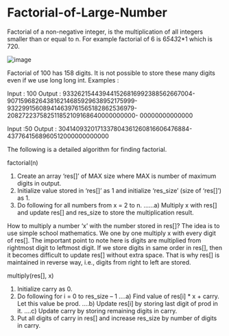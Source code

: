 # Factorial-of-Large-Number

Factorial of a non-negative integer, is the multiplication of all integers smaller than or equal to n. For example factorial of 6 is 6*5*4*3*2*1 which is 720.

![image](https://user-images.githubusercontent.com/22562694/120111111-3f830500-c18e-11eb-8f87-0bb3200db30d.png)

Factorial of 100 has 158 digits. It is not possible to store these many digits even if we use long long int. 
Examples : 

Input : 100
Output : 933262154439441526816992388562667004-
         907159682643816214685929638952175999-
         932299156089414639761565182862536979-
         208272237582511852109168640000000000-
         00000000000000

Input :50
Output : 3041409320171337804361260816606476884-
         4377641568960512000000000000
         
         
The following is a detailed algorithm for finding factorial.

factorial(n) 

1) Create an array ‘res[]’ of MAX size where MAX is number of maximum digits in output. 
2) Initialize value stored in ‘res[]’ as 1 and initialize ‘res_size’ (size of ‘res[]’) as 1. 
3) Do following for all numbers from x = 2 to n. 
……a) Multiply x with res[] and update res[] and res_size to store the multiplication result.

How to multiply a number ‘x’ with the number stored in res[]? 
The idea is to use simple school mathematics. We one by one multiply x with every digit of res[]. The important point to note here is digits are multiplied from rightmost digit to leftmost digit. If we store digits in same order in res[], then it becomes difficult to update res[] without extra space. That is why res[] is maintained in reverse way, i.e., digits from right to left are stored.

multiply(res[], x) 

1) Initialize carry as 0. 
2) Do following for i = 0 to res_size – 1 
….a) Find value of res[i] * x + carry. Let this value be prod. 
….b) Update res[i] by storing last digit of prod in it. 
….c) Update carry by storing remaining digits in carry. 
3) Put all digits of carry in res[] and increase res_size by number of digits in carry.         
